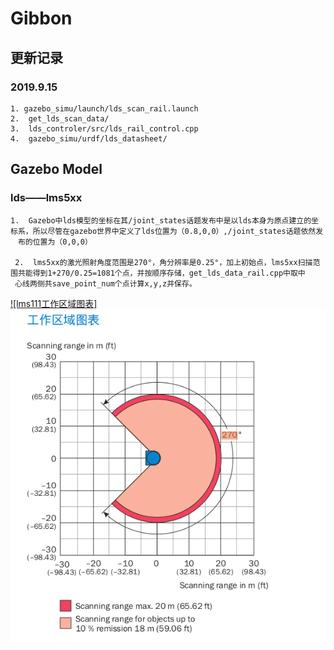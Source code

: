 # Gibbon

## 更新记录

### 2019.9.15
    1. gazebo_simu/launch/lds_scan_rail.launch 
    2.  get_lds_scan_data/
    3.  lds_controler/src/lds_rail_control.cpp
    4.  gazebo_simu/urdf/lds_datasheet/

## Gazebo  Model
   
### lds——lms5xx
    1.  Gazebo中lds模型的坐标在其/joint_states话题发布中是以lds本身为原点建立的坐标系，所以尽管在gazebo世界中定义了lds位置为（0.8,0,0）,/joint_states话题依然发
    　布的位置为（0,0,0）
     
     2.  lms5xx的激光照射角度范围是270°，角分辨率是0.25°，加上初始点，lms5xx扫描范围共能得到1+270/0.25=1081个点，并按顺序存储，get_lds_data_rail.cpp中取中
     心线两侧共save_point_num个点计算x,y,z并保存。
 
 [![lms111工作区域图表]](https://cdn.sick.com/media/pdf/2/42/842/dataSheet_LMS111-10100_1041114_zh.pdf)  
 ![lms111工作区域图表](https://github.com/ForestLiu1998/Gibbon/raw/master/src/picture/lds工作区域图表.png)
